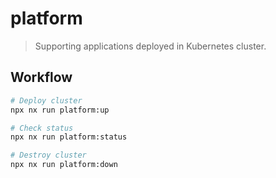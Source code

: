 # platform

> Supporting applications deployed in Kubernetes cluster.

## Workflow

```sh
# Deploy cluster
npx nx run platform:up

# Check status
npx nx run platform:status

# Destroy cluster
npx nx run platform:down
```
